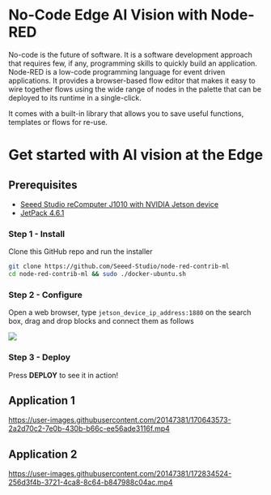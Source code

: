 # No-Code Edge AI Vision with Node-RED

No-code is the future of software. It is a software development approach that requires few, if any, programming skills to quickly build an application.
Node-RED is a low-code programming language for event driven applications. It provides a browser-based flow editor that makes it easy to wire together flows using the wide range of nodes in the palette that can be deployed to its runtime in a single-click. 

It comes with a built-in library that allows you to save useful functions, templates or flows for re-use. 


# Get started with AI vision at the Edge

## Prerequisites

- [Seeed Studio reComputer J1010 with NVIDIA Jetson device](https://www.seeedstudio.com/Jetson-10-1-A0-p-5336.html)
- [JetPack 4.6.1](https://developer.nvidia.com/jetpack-sdk-461)



### Step 1 - Install

Clone this GitHub repo and run the installer

```sh
git clone https://github.com/Seeed-Studio/node-red-contrib-ml
cd node-red-contrib-ml && sudo ./docker-ubuntu.sh
```

### Step 2 - Configure

Open a web browser, type `jetson_device_ip_address:1880` on the search box, drag and drop blocks and connect them as follows 

<p style=":center"><img src="https://files.seeedstudio.com/wiki/node-red/nodered-UI-overview-2.png" /></p>

### Step 3 - Deploy

Press **DEPLOY** to see it in action!

## Application 1

https://user-images.githubusercontent.com/20147381/170643573-2a2d70c2-7e0b-430b-b66c-ee56ade3116f.mp4

## Application 2

https://user-images.githubusercontent.com/20147381/172834524-256d3f4b-3721-4ca8-8c64-b847988c04ac.mp4


